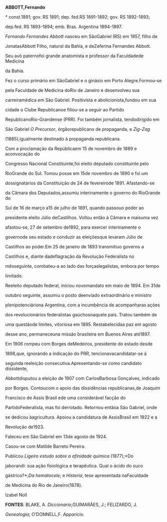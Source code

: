 **ABBOTT,Fernando**



\* const.1891; gov. RS 1891; dep. fed.RS 1891-1892; gov. RS 1892-1893;

dep.fed. RS 1893-1894; emb. Bras. Argentina 1894-1897.



*Fernando Fernandes Abbott* nasceu em SãoGabriel (RS) em 1857, filho de

JonatasAbbott Filho, natural da Bahia, e deZeferina Fernandes Abbott.

Seu avô paternofoi grande anatomista e professor da Faculdadede Medicina

da Bahia.



Fez o curso primário em SãoGabriel e o ginásio em Porto Alegre.Formou-se

pela Faculdade de Medicina doRio de Janeiro e desenvolveu sua

carreiramédica em São Gabriel. Positivista e abolicionista,fundou em sua

cidade o Clube Republicanoe filiou-se a seguir ao Partido

RepublicanoRio-Grandense (PRR). Foi também jornalista, tendodirigido em

São Gabriel *O Precursor*, órgãorepublicano de propaganda, e *Zig-Zag*

(1885),igualmente destinado à propaganda republicana.



Com a proclamação da Repúblicaem 15 de novembro de 1889 e aconvocação do

Congresso Nacional Constituinte,foi eleito deputado constituinte pelo

RioGrande do Sul. Tomou posse em 15de novembro de 1890 e foi um

dossignatários da Constituição de 24 de fevereirode 1891. Afastando-se

da Câmara dos Deputados,assumiu interinamente o governo do RioGrande do

Sul de 16 de março a15 de julho de 1891, quando passouo poder ao

presidente eleito Júlio deCastilhos. Voltou então à Câmara e maisuma vez

afastou-se, 27 de setembro de1892, para exercer interinamente o

governode seu estado e conduzir as eleiçõesque levaram Júlio de

Castilhos ao poder.Em 25 de janeiro de 1893 transmitiuo governo a

Castilhos e, diante dadeflagração da Revolução Federalista no

mêsseguinte, combateu-a ao lado das forçaslegalistas, embora por tempo

limitado.



Reeleito deputado federal, iniciou novomandato em maio de 1894. Em 31de

outubro seguinte, assumiu o posto deenviado extraordinário e ministro

plenipotenciáriona Argentina, com a incumbência de acompanharas ações

dos revolucionários federalistas gaúchosnaquele país. Tratou também de

uma questãode limites, vitoriosa em 1895. Restabelecidaa paz em agosto

desse ano, permaneceuna missão brasileira em Buenos Aires até1897.



Em 1906 rompeu com Borges deMedeiros, presidente do estado desde

1898,que, ignorando a indicação do PRR, tencionavacandidatar-se à

segunda reeleição consecutiva.Apresentando-se como candidato dissidente,

Abbottdisputou a eleição de 1907 com CarlosBarbosa Gonçalves, indicado

por Borges. Contoucom o apoio das dissidências republicanas,de Joaquim

Francisco de Assis Brasil ede uma considerável facção do

PartidoFederalista, mas foi derrotado. Retornou entãoa São Gabriel, onde

se dedicou àagricultura. Apoiou a candidatura de AssisBrasil em 1922 e a

Revolução de1923.



Faleceu em São Gabriel em 13de agosto de 1924.



Casou-se com Matilde Barreto Pereira.



Publicou *Ligeiro estudo sobre a afinidade química* (1877);*Do

jaborandi: sua ação fisiológica e terapêutica. Qual o ácido do suco

gástrico?*;*Da hematocele*; e *Histeria*, tese apresentada naFaculdade

de Medicina do Rio de Janeiro(1878).



Izabel Noll



**FONTES**: BLAKE, A. *Diccionario*;GUIMARÃES, J.; FELIZARDO, J.

*Genealogia*; O’DONNELL,F. *Apparicio.*

